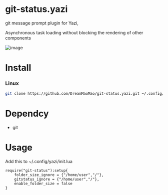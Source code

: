 # git-status.yazi
git message prompt plugin for Yazi,

Asynchronous task loading without blocking the rendering of other components

![image](https://github.com/DreamMaoMao/git-status.yazi/assets/30348075/3a95e25a-cf0e-4f03-8d92-e7c9cc0767bb)


# Install 

### Linux

```bash
git clone https://github.com/DreamMaoMao/git-status.yazi.git ~/.config/yazi/plugins/git-status.yazi
```

# Dependcy
- git

# Usage 

Add this to ~/.config/yazi/init.lua

```
require("git-status"):setup{
    folder_size_ignore = {"/home/user","/"},
    gitstatus_ignore = {"/home/user","/"},
    enable_folder_size = false
}
```
